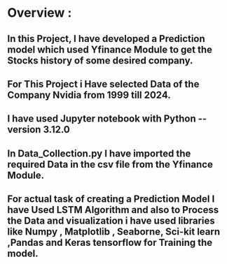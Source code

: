 # Overview :

## In this Project, I have developed a Prediction model which used Yfinance Module to get the Stocks history of some desired company.

## For This Project i Have selected Data of the Company Nvidia from 1999 till 2024.

## I have used Jupyter notebook with Python -- version 3.12.0

## In Data_Collection.py I have imported the required Data in the csv file from the Yfinance Module. 

## For actual task of creating a Prediction Model I have Used LSTM Algorithm and also to Process the Data and visualization i have used libraries like Numpy , Matplotlib , Seaborne, Sci-kit learn ,Pandas and Keras tensorflow for Training the model.

